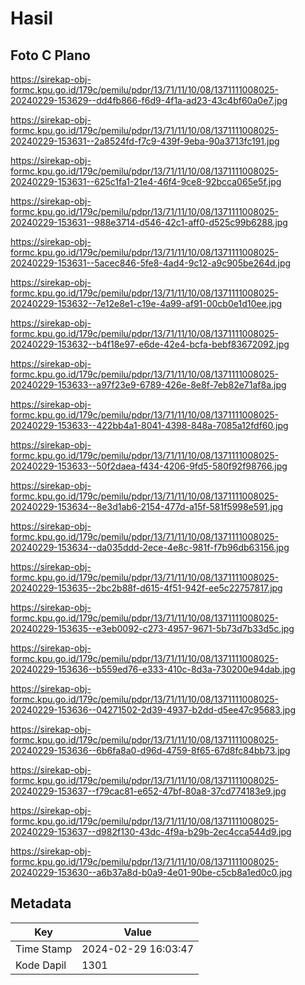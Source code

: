 # Hasil

## Foto C Plano

https://sirekap-obj-formc.kpu.go.id/179c/pemilu/pdpr/13/71/11/10/08/1371111008025-20240229-153629--dd4fb866-f6d9-4f1a-ad23-43c4bf60a0e7.jpg

https://sirekap-obj-formc.kpu.go.id/179c/pemilu/pdpr/13/71/11/10/08/1371111008025-20240229-153631--2a8524fd-f7c9-439f-9eba-90a3713fc191.jpg

https://sirekap-obj-formc.kpu.go.id/179c/pemilu/pdpr/13/71/11/10/08/1371111008025-20240229-153631--625c1fa1-21e4-46f4-9ce8-92bcca065e5f.jpg

https://sirekap-obj-formc.kpu.go.id/179c/pemilu/pdpr/13/71/11/10/08/1371111008025-20240229-153631--988e3714-d546-42c1-aff0-d525c99b6288.jpg

https://sirekap-obj-formc.kpu.go.id/179c/pemilu/pdpr/13/71/11/10/08/1371111008025-20240229-153631--5acec846-5fe8-4ad4-9c12-a9c905be264d.jpg

https://sirekap-obj-formc.kpu.go.id/179c/pemilu/pdpr/13/71/11/10/08/1371111008025-20240229-153632--7e12e8e1-c19e-4a99-af91-00cb0e1d10ee.jpg

https://sirekap-obj-formc.kpu.go.id/179c/pemilu/pdpr/13/71/11/10/08/1371111008025-20240229-153632--b4f18e97-e6de-42e4-bcfa-bebf83672092.jpg

https://sirekap-obj-formc.kpu.go.id/179c/pemilu/pdpr/13/71/11/10/08/1371111008025-20240229-153633--a97f23e9-6789-426e-8e8f-7eb82e71af8a.jpg

https://sirekap-obj-formc.kpu.go.id/179c/pemilu/pdpr/13/71/11/10/08/1371111008025-20240229-153633--422bb4a1-8041-4398-848a-7085a12fdf60.jpg

https://sirekap-obj-formc.kpu.go.id/179c/pemilu/pdpr/13/71/11/10/08/1371111008025-20240229-153633--50f2daea-f434-4206-9fd5-580f92f98766.jpg

https://sirekap-obj-formc.kpu.go.id/179c/pemilu/pdpr/13/71/11/10/08/1371111008025-20240229-153634--8e3d1ab6-2154-477d-a15f-581f5998e591.jpg

https://sirekap-obj-formc.kpu.go.id/179c/pemilu/pdpr/13/71/11/10/08/1371111008025-20240229-153634--da035ddd-2ece-4e8c-981f-f7b96db63156.jpg

https://sirekap-obj-formc.kpu.go.id/179c/pemilu/pdpr/13/71/11/10/08/1371111008025-20240229-153635--2bc2b88f-d615-4f51-942f-ee5c22757817.jpg

https://sirekap-obj-formc.kpu.go.id/179c/pemilu/pdpr/13/71/11/10/08/1371111008025-20240229-153635--e3eb0092-c273-4957-9671-5b73d7b33d5c.jpg

https://sirekap-obj-formc.kpu.go.id/179c/pemilu/pdpr/13/71/11/10/08/1371111008025-20240229-153636--b559ed76-e333-410c-8d3a-730200e94dab.jpg

https://sirekap-obj-formc.kpu.go.id/179c/pemilu/pdpr/13/71/11/10/08/1371111008025-20240229-153636--04271502-2d39-4937-b2dd-d5ee47c95683.jpg

https://sirekap-obj-formc.kpu.go.id/179c/pemilu/pdpr/13/71/11/10/08/1371111008025-20240229-153636--6b6fa8a0-d96d-4759-8f65-67d8fc84bb73.jpg

https://sirekap-obj-formc.kpu.go.id/179c/pemilu/pdpr/13/71/11/10/08/1371111008025-20240229-153637--f79cac81-e652-47bf-80a8-37cd774183e9.jpg

https://sirekap-obj-formc.kpu.go.id/179c/pemilu/pdpr/13/71/11/10/08/1371111008025-20240229-153637--d982f130-43dc-4f9a-b29b-2ec4cca544d9.jpg

https://sirekap-obj-formc.kpu.go.id/179c/pemilu/pdpr/13/71/11/10/08/1371111008025-20240229-153630--a6b37a8d-b0a9-4e01-90be-c5cb8a1ed0c0.jpg


## Metadata

| Key        | Value               |
| ---------- | ------------------- |
| Time Stamp | 2024-02-29 16:03:47 |
| Kode Dapil | 1301                |




